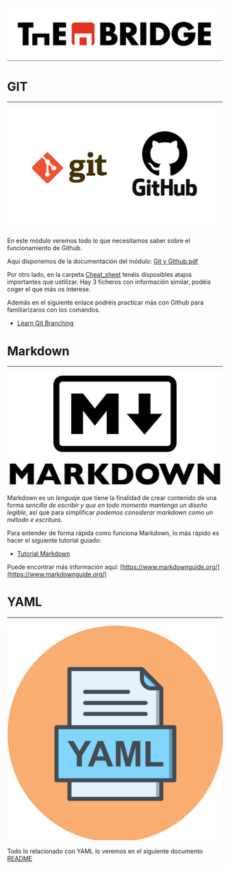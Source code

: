 ![](../../img/TheBridge_logo.png)

# GIT
***

![img.png](img/git_github.png)

En este módulo veremos todo lo que necesitamos saber sobre el funcionamiento de Github. 

Aquí disponemos de la documentación del módulo: [Git y Github.pdf](Git/Git_Github.pdf)

Por otro lado, en la carpeta [Cheat_sheet](Git/Cheat_sheet) tenéis disposibles atajos importantes que ustilizar. 
Hay 3 ficheros con información similar, podéis coger el que más os interese. 

Además en el siguiente enlace podréis practicar más con Github para familiarizaros con los comandos. 

- [Learn Git Branching](https://learngitbranching.js.org/?locale=es_ES)


# Markdown
***

![](img/Markdown.png)

Markdown es un *lenguaje* que tiene la finalidad de crear contenido de una forma *sencilla de escribir y que en todo momento mantenga 
un diseño legible*, así que para simplificar *podemos considerar markdown como un método e escritura*. 

Para entender de forma rápida como funciona Markdown, lo más rápido es hacer el siguiente tutorial guiado: 

- [Tutorial Markdown](https://www.markdowntutorial.com/es/)

Puede encontrar más información aquí: [https://www.markdownguide.org/](https://www.markdownguide.org/)

# YAML
***

![img_4.png](img/Yaml_logo.png)

Todo lo relacionado con YAML lo veremos en el siguiente documento [README](yaml/README.md)
